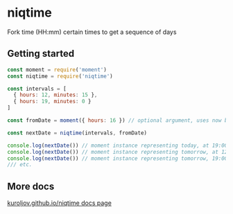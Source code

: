 # niqtime
Fork time (HH:mm) certain times to get a sequence of days

## Getting started

```js
const moment = require('moment')
const niqtime = require('niqtime')

const intervals = [
  { hours: 12, minutes: 15 },
  { hours: 19, minutes: 0 }
]

const fromDate = moment({ hours: 16 }) // optional argument, uses now by default

const nextDate = niqtime(intervals, fromDate)

console.log(nextDate()) // moment instance representing today, at 19:00
console.log(nextDate()) // moment instance representing tomorrow, at 12:15
console.log(nextDate()) // moment instance representing tomorrow, 19:00
/// etc.
```

## More docs

[kuroljov.github.io/niqtime docs page](https://kuroljov.github.io/niqtime/)
